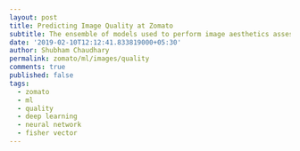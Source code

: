 ```yaml
---
layout: post
title: Predicting Image Quality at Zomato
subtitle: The ensemble of models used to perform image aesthetics assessment at Zomato
date: '2019-02-10T12:12:41.833819000+05:30'
author: Shubham Chaudhary
permalink: zomato/ml/images/quality
comments: true
published: false
tags:
  - zomato
  - ml
  - quality
  - deep learning
  - neural network
  - fisher vector
---
```


